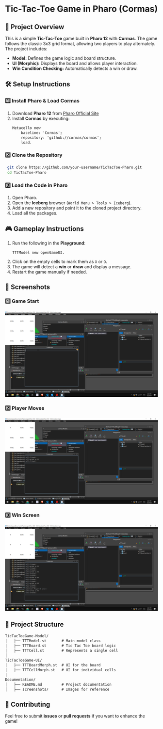 # Tic-Tac-Toe Game in Pharo (Cormas)

## 📌 Project Overview
This is a simple **Tic-Tac-Toe** game built in **Pharo 12** with **Cormas**. The game follows the classic 3x3 grid format, allowing two players to play alternately. The project includes:

- **Model:** Defines the game logic and board structure.
- **UI (Morphic):** Displays the board and allows player interaction.
- **Win Condition Checking:** Automatically detects a win or draw.

## 🛠️ Setup Instructions

### **1️⃣ Install Pharo & Load Cormas**
1. Download **Pharo 12** from [Pharo Official Site](https://pharo.org/)
2. Install **Cormas** by executing:
   ```smalltalk
   Metacello new
       baseline: 'Cormas';
       repository: 'github://cormas/cormas';
       load.
   ```

### **2️⃣ Clone the Repository**
```sh
 git clone https://github.com/your-username/TicTacToe-Pharo.git
 cd TicTacToe-Pharo
```

### **3️⃣ Load the Code in Pharo**
1. Open Pharo.
2. Open the **Iceberg** browser (`World Menu > Tools > Iceberg`).
3. Add a new repository and point it to the cloned project directory.
4. Load all the packages.

## 🎮 Gameplay Instructions
1. Run the following in the **Playground**:
   ```smalltalk
   TTTModel new openGameUI.
   ```
2. Click on the empty cells to mark them as `X` or `O`.
3. The game will detect a **win** or **draw** and display a message.
4. Restart the game manually if needed.

## 📸 Screenshots
### **1️⃣ Game Start**
![Game Start](tictactoe1.png)

### **2️⃣ Player Moves**
![Player Moves](tictactoe2.png)

### **3️⃣ Win Screen**
![Win Screen](tictactoe3.png)

## 📂 Project Structure
```
TicTacToeGame-Model/
│   ├── TTTModel.st       # Main model class
│   ├── TTTBoard.st       # Tic Tac Toe board logic
│   ├── TTTCell.st        # Represents a single cell
│
TicTacToeGame-UI/
│   ├── TTTBoardMorph.st  # UI for the board
│   ├── TTTCellMorph.st   # UI for individual cells
│
Documentation/
│   ├── README.md         # Project documentation
│   ├── screenshots/      # Images for reference
```

## 🤝 Contributing
Feel free to submit **issues** or **pull requests** if you want to enhance the game!


